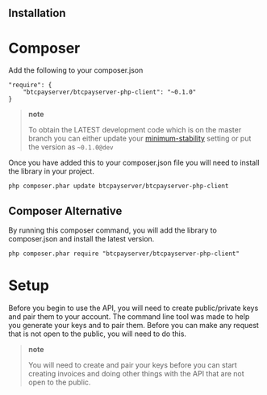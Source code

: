 ##  Installation
Composer
========

Add the following to your composer.json

``` {.sourceCode .json}
"require": {
    "btcpayserver/btcpayserver-php-client": "~0.1.0"
}
```

> **note**
>
> To obtain the LATEST development code which is on the master branch
> you can either update your
> [minimum-stability](https://getcomposer.org/doc/04-schema.md#minimum-stability)
> setting or put the version as `~0.1.0@dev`

Once you have added this to your composer.json file you will need to
install the library in your project.

``` {.sourceCode .bash}
php composer.phar update btcpayserver/btcpayserver-php-client
```

Composer Alternative
--------------------

By running this composer command, you will add the library to
composer.json and install the latest version.

``` {.sourceCode .bash}
php composer.phar require "btcpayserver/btcpayserver-php-client"
```

Setup
=====

Before you begin to use the API, you will need to create public/private
keys and pair them to your account. The command line tool was made to
help you generate your keys and to pair them. Before you can make any
request that is not open to the public, you will need to do this.

> **note**
>
> You will need to create and pair your keys before you can start
> creating invoices and doing other things with the API that are not
> open to the public.
